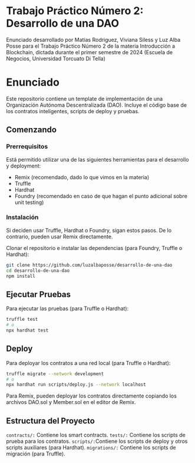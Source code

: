 # Trabajo Práctico Número 2: Desarrollo de una DAO
Enunciado desarrollado por Matías Rodriguez, Viviana Siless y Luz Alba Posse para el Trabajo Práctico Número 2 de la materia Introducción a Blockchain, dictada durante el primer semestre de 2024 (Escuela de Negocios, Universidad Torcuato Di Tella)

# Enunciado
Este repositorio contiene un template de implementación de una Organización Autónoma Descentralizada (DAO). Incluye el código base de los contratos inteligentes, scripts de deploy y pruebas.

## Comenzando

### Prerrequisitos

Está permitido utilizar una de las siguientes herramientas para el desarrollo y deployment:
- Remix (recomendado, dado lo que vimos en la materia)
- Truffle
- Hardhat
- Foundry (recomendado en caso de que hagan el punto adicional sobre unit testing)

### Instalación

Si deciden usar Truffle, Hardhat o Foundry, sigan estos pasos. De lo contrario, pueden usar Remix directamente.

Clonar el repositorio e instalar las dependencias (para Foundry, Truffle o Hardhat):

```bash
git clone https://github.com/luzalbaposse/desarrollo-de-una-dao
cd desarrollo-de-una-dao
npm install
```

## Ejecutar Pruebas
Para ejecutar las pruebas (para Truffle o Hardhat):

```bash
truffle test
# o
npx hardhat test
```

## Deploy
Para deployar los contratos a una red local (para Truffle o Hardhat):

```bash
truffle migrate --network development
# o
npx hardhat run scripts/deploy.js --network localhost
```

Para Remix, pueden deployar los contratos directamente copiando los archivos DAO.sol y Member.sol en el editor de Remix.

## Estructura del Proyecto
`contracts/:` Contiene los smart contracts.
`tests/:` Contiene los scripts de prueba para los contratos.
`scripts/:`Contiene los scripts de deploy y otros scripts auxiliares (para Hardhat).
`migrations/:` Contiene los scripts de migración (para Truffle).
